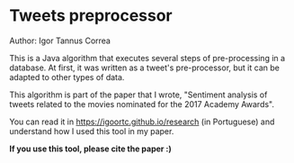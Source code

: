 # Tweets preprocessor

Author: Igor Tannus Correa

This is a Java algorithm that executes several steps of pre-processing in a database. At first, it was written as a tweet's pre-processor, but it can be adapted to other types of data.

This algorithm is part of the paper that I wrote, "Sentiment analysis of tweets related to the movies nominated for the 2017 Academy Awards".

You can read it in https://igoortc.github.io/research (in Portuguese) and understand how I used this tool in my paper.

**If you use this tool, please cite the paper :)**
